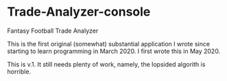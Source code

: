 # Trade-Analyzer-console
Fantasy Football Trade Analyzer

This is the first original (somewhat) substantial application I wrote since starting to learn programming in March 2020. I first wrote this in May 2020.

This is v.1. It still needs plenty of work, namely, the lopsided algorith is horrible.
